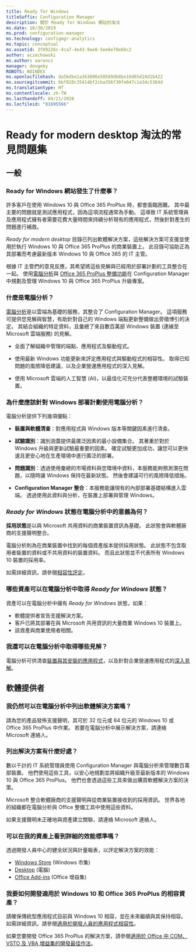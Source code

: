 ```yaml
---
title: Ready for Windows
titleSuffix: Configuration Manager
description: 關於 Ready for Windows 網站的淘汰
ms.date: 10/30/2019
ms.prod: configuration-manager
ms.technology: configmgr-analytics
ms.topic: conceptual
ms.assetid: 3f09226c-4ca7-4e43-9ae8-5ee6e78e6bc2
author: aczechowski
ms.author: aaroncz
manager: dougeby
ROBOTS: NOINDEX
ms.openlocfilehash: da56dbe1a363606e50569db8be10d65d10d1b422
ms.sourcegitcommit: bbf820c35414bf2cba356f30fe047c1a34c5384d
ms.translationtype: HT
ms.contentlocale: zh-TW
ms.lasthandoff: 04/21/2020
ms.locfileid: "81695566"
---
```

# <a name="ready-for-modern-desktop-retirement-faq"></a>Ready for modern desktop 淘汰的常見問題集

<!-- placeholder -->

## <a name="general"></a>一般

### <a name="what-happened-to-the-ready-for-windows-website"></a>Ready for Windows 網站發生了什麼事？

許多客戶在使用 Windows 10 與 Office 365 ProPlus 時，都會面臨困難。 其中最主要的問題就是測試應用程式，因為這項流程通常為手動。 這導致 IT 系統管理員及應用程式擁有者需要花費大量時間來持續分析現有的應用程式，然後針對產生的問題進行補救。

*Ready for modern desktop* 目錄已列出軟體解決方案，這些解決方案可支援並使用於執行 Windows 10 與 Office 365 ProPlus 的商業裝置上。 此目錄可協助正為其部署而考慮最新版本 Windows 10 與 Office 365 的 IT 主管。

根據 IT 主管們的意見反應，其希望將這些見解與已經用於部署計劃的工具整合在一起。 使用[電腦分析](https://aka.ms/dadocs)與 [Office 365 ProPlus 整備功能](https://docs.microsoft.com/deployoffice/readiness-tools#office-365-proplus-readiness-features-in-configuration-manager-current-branch)在 Configuration Manager 中規劃及管理 Windows 10 與 Office 365 ProPlus 升級專案。 

### <a name="what-is-desktop-analytics"></a>什麼是電腦分析？

[電腦分析](https://aka.ms/dadocs)是以雲端為基礎的服務，其整合了 Configuration Manager。 這項服務可提供您見解與智慧，有助針對自己的 Windows 端點更新整備做出旁徵博引的決定。 其結合組織的特定資料，且彙總了來自數百萬部 Windows 裝置 (連線至 Microsoft 雲端服務) 的見解。

-    全面了解組織中管理的端點、應用程式及驅動程式。

-    使用最新 Windows 功能更新來評定應用程式與驅動程式的相容性。 取得已知問題的風險降低建議，以及企業營運應用程式的深入見解。

-    使用 Microsoft 雲端的人工智慧 (AI)，以最佳化可充分代表整體環境的試驗裝置。

### <a name="why-should-i-use-desktop-analytics-for-my-windows-deployment-plans"></a>為什麼應該針對 Windows 部署計劃使用電腦分析？

電腦分析提供下列幾項優點：

-    **裝置與軟體清查**：對應用程式與 Windows 版本等關鍵因素進行清查。

-    **試驗識別**：識別涵蓋提供最廣泛因素的最小設備集合。 其著重於對於 Windows 升級與更新試驗最重要的因素。 確定試驗更加成功，讓您可以更快速且更安心地在生產環境中進行廣泛的部署。

-    **問題識別**：透過使用彙總的市場資料與您環境中資料，本服務能夠預測潛在問題，以隨時讓 Windows 保持在最新狀態。 然後會建議可行的風險降低措施。

-    **Configuration Manager 整合**：本服務能讓現有的內部部署基礎結構進入雲端。 透過使用此資料與分析，在裝置上部署與管理 Windows。

### <a name="what-does-the-ready-for-windows-status-mean-in-desktop-analytics"></a>*Ready for Windows* 狀態在電腦分析中的意義為何？

**採用狀態**是以與 Microsoft 共用資料的商業裝置資訊為基礎。 此狀態會與軟體廠商的支援聲明整合。

電腦分析則為在商業裝置中找到的每個資產版本提供採用狀態。 此狀態不包含取用者裝置的資料或不共用資料的裝置資料。 而且此狀態並不代表所有 Windows 10 裝置的採用率。

如需詳細資訊，請參閱[相容性評定](compat-assessment.md)。

### <a name="what-assets-get-the-ready-for-windows-status-in-desktop-analytics"></a>哪些資產可以在電腦分析中取得 *Ready for Windows* 狀態？ 

資產可以在電腦分析中擁有 *Ready for Windows* 狀態，如果：

-    軟體提供者宣告支援解決方案。
-    客戶已將其部署在與 Microsoft 共用資訊的大量商業 Windows 10 裝置上。
-    該資產與商業使用者相關。

### <a name="what-additional-insights-do-i-get-in-desktop-analytics"></a>我還可以在電腦分析中取得哪些見解？

電腦分析可供清查[裝置與其安裝的應用程式](about-assets.md)，以及針對企業營運應用程式的[深入見解](compat-assessment.md#advanced-insights)。 

## <a name="software-providers"></a>軟體提供者

### <a name="can-i-still-list-my-software-solution-in-desktop-analytics"></a>我仍然可以在電腦分析中列出軟體解決方案嗎？

請為您的產品發佈支援聲明，其可於 32 位元或 64 位元的 Windows 10 或 Office 365 ProPlus 中作業。 若要在電腦分析中展示解決方案，請連絡 Microsoft 連絡人。

### <a name="how-can-listing-my-solutions-benefit-me"></a>列出解決方案有什麼好處？

數以千計的 IT 系統管理員使用 Configuration Manager 與電腦分析來管理數百萬部裝置。 他們使用這些工具，以安心地規劃並將組織升級至最新版本的 Windows 10 與 Office 365 ProPlus。 他們也會透過這些工具來做出購買軟體解決方案的決策。

Microsoft 整合軟體廠商的支援聲明與從商業裝置接收到的採用資訊。 世界各地的組織都在電腦分析與 Office 整備工具中使用這些資料。 

如果支援聲明未正確地與資產建立關聯，請連絡 Microsoft 連絡人。

### <a name="can-i-see-detailed-performance-metrics-on-my-assets"></a>可以在我的資產上看到詳細的效能標準嗎？

透過開發人員中心的健全狀況與計量報表，以評定解決方案的效能： 

- [Windows Store](https://docs.microsoft.com/windows/uwp/publish/health-report) (Windows 市集)
- [Desktop](https://docs.microsoft.com/windows/desktop/appxpkg/windows-desktop-application-program) (電腦)
- [Office Add-ins](https://docs.microsoft.com/office/dev/store/update-unpublish-and-view-metrics) (Office 增益集) 

### <a name="how-can-i-develop-compatible-assets-for-windows-10-and-office-365-proplus"></a>我要如何開發適用於 Windows 10 和 Office 365 ProPlus 的相容資產？

請確保傳統型應用程式目前與 Windows 10 相容，並在未來繼續與其保持相容。 如需詳細資訊，請參閱[適用於開發人員的應用程式相容性](https://developer.microsoft.com/windows/desktop/app-compatibility)。

如果您要開發 Office 365 ProPlus 的解決方案，請參閱[適用於 Office 中 COM、VSTO 及 VBA 增益集的開發最佳作法](https://docs.microsoft.com/visualstudio/vsto/development-best-practices-for-com-vsto-and-vba-add-ins-in-office)。
